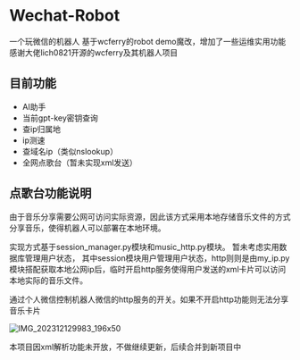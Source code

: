 # Wechat-Robot
一个玩微信的机器人
基于wcferry的robot demo魔改，增加了一些运维实用功能
感谢大佬lich0821开源的wcferry及其机器人项目

## 目前功能
- AI助手
- 当前gpt-key密钥查询
- 查ip归属地
- ip测速
- 查域名ip（类似nslookup）
- 全网点歌台（暂未实现xml发送）

## 点歌台功能说明

由于音乐分享需要公网可访问实际资源，因此该方式采用本地存储音乐文件的方式分享音乐，使得机器人可以部署在本地环境。

实现方式基于session_manager.py模块和music_http.py模块。
暂未考虑实用数据库管理用户状态，
其中session模块用户管理用户状态，http则则是由my_ip.py模块搭配获取本地公网ip后，临时开启http服务使得用户发送的xml卡片可以访问本地实际的音乐文件。

通过个人微信控制机器人微信的http服务的开关。如果不开启http功能则无法分享音乐卡片

![IMG_202312129983_196x50](https://github.com/aki66938/Wechat-Robot/assets/47413858/d3022472-aaf9-4d94-9bbf-40ae9d320ba9)



本项目因xml解析功能未开放，不做继续更新，后续合并到新项目中
